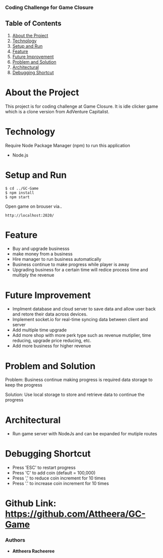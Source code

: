 ### Coding Challenge for Game Closure

## Table of Contents
1. [About the Project](#about-the-project)
2. [Technology](#technology)
3. [Setup and Run](#setup-and-run)
4. [Feature](#feature)
5. [Future Improvement](#future-improvement)
6. [Problem and Solution](#problem-and-solution)
7. [Architectural](#architectural)
8. [Debugging Shortcut](#debugging-shortcut)


# About the Project
This project is for coding challenge at Game Closure. It is idle clicker game which is a clone version from AdVenture Capitalist.


# Technology
Require Node Package Manager (npm) to run this application
* Node.js


# Setup and Run

```
$ cd ../GC-Game
$ npm install
$ npm start
```
Open game on brouser via..
```
http://localhost:2020/
```
# Feature
* Buy and upgrade businesss
* make money from a business
* Hire manager to run business automatically
* Business continue to make progress while player is away
* Upgrading business for a certain time will redice process time and multiply the revenue

# Future Improvement
* Implment database and cloud server to save data and allow user back and retore their data across devices.
* Implement socket.io for real-time syncing data between client and server
* Add multiple time upgrade
* Add more shop with more perk type such as revenue mutiplier, time reducing, upgrade price reducing, etc.
* Add more business for higher revenue

# Problem and Solution

Problem: Business continue making progress is required data storage to keep the progress

Solution: Use local storage to store and retrieve data to continue the progress

# Architectural
* Run game server with NodeJs and can be expanded for mutiple routes

# Debugging Shortcut
* Press 'ESC' to restart progress
* Press 'C' to add coin (default = 100,000)
* Press ',' to reduce coin increment for 10 times
* Press '.' to increase coin increment for 10 times

# Github Link: https://github.com/Attheera/GC-Game


### Authors

* **Attheera Racheeree**
